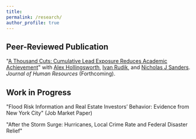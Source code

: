 ```yaml
---
title:
permalink: /research/
author_profile: true
---
```



<h2 id="pubs">
Peer-Reviewed Publication
</h2>

"[A Thousand Cuts: Cumulative Lead Exposure Reduces Academic Achievement](https://doi.org/10.3368/jhr.0222-12169R2)" with [Alex Hollingsworth][ah], [Ivan Rudik][ir], and [Nicholas J Sanders][njs]. *Journal of Human Resources* (Forthcoming). <a href="/files/research/lead-education.pdf"><i class="fas fa-fw fa-file-pdf zoom" aria-hidden="true"></i></a>

<h2 id="active">
Work in Progress
</h2>

"Flood Risk Information and Real Estate Investors’ Behavior: Evidence from New York City" (Job Market Paper)

"After the Storm Surge: Hurricanes, Local Crime Rate and Federal Disaster Relief"


[ah]: https://hollina.github.io/
[ir]: https://ivanrudik.com/
[njs]: https://njsanders.human.cornell.edu/njsanders/Intro.html
